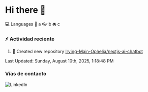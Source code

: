 # Hi there 👋

:computer: Languages
:pencil: a
:eyeglasses: b
:oncoming_automobile: c

### :zap: Actividad reciente
<!--RECENT_ACTIVITY:start-->
1. 📔 Created new repository [Irving-Main-Ophelia/nextjs-ai-chatbot](https://github.com/Irving-Main-Ophelia/nextjs-ai-chatbot)<br>
<!--RECENT_ACTIVITY:end-->
<!--RECENT_ACTIVITY:last_update-->
Last Updated: Sunday, August 10th, 2025, 1:18:48 PM
<!--RECENT_ACTIVITY:last_update_end-->

### Vías de contacto

![LinkedIn](https://www.linkedin.com/in/irving-hernández-226846205/)
